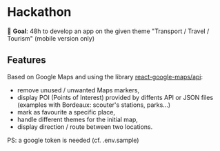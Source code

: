 # Hackathon

🎯 **Goal**: 48h to develop an app on the given theme "Transport / Travel / Tourism" (mobile version only)

## Features
Based on Google Maps and using the library [react-google-maps/api](https://www.npmjs.com/package/@react-google-maps/api):
 - remove unused / unwanted Maps markers,
 - display POI (Points of Interest) provided by diffents API or JSON files (examples with Bordeaux: scouter's stations, parks...) 
 - mark as favourite a specific place,
 - handle different themes for the initial map,
 - display direction / route between two locations.

PS: a google token is needed (cf. .env.sample)

